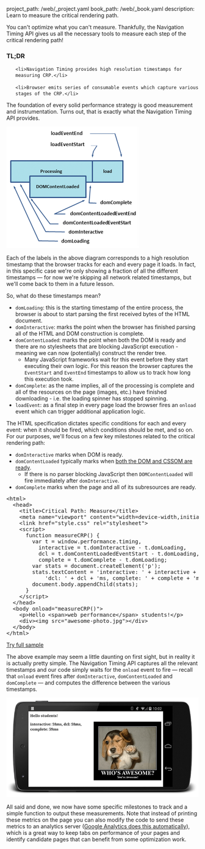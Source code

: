 project_path: /web/_project.yaml
book_path: /web/_book.yaml
description: Learn to measure the critical rendering path.

<p class="intro">
  You can't optimize what you can't measure. Thankfully, the Navigation 
  Timing API gives us all the necessary tools to measure each step of the 
  critical rendering path!
</p>
















<div class="wf-highlight-list wf-highlight-list--learning" markdown="1">
  <h3 class="wf-highlight-list__title">TL;DR</h3>

  
  <ul class="wf-highlight-list__list">
    
    <li>Navigation Timing provides high resolution timestamps for measuring CRP.</li>
    
    <li>Browser emits series of consumable events which capture various stages of the CRP.</li>
    
  </ul>
  
</div>



The foundation of every solid performance strategy is good measurement and instrumentation. Turns out, that is exactly what the Navigation Timing API provides.

<img src="images/dom-navtiming.png" class="center" alt="Navigation Timing">

Each of the labels in the above diagram corresponds to a high resolution timestamp that the browser tracks for each and every page it loads. In fact, in this specific case we're only showing a fraction of all the different timestamps &mdash; for now we're skipping all network related timestamps, but we'll come back to them in a future lesson.

So, what do these timestamps mean?

* `domLoading`: this is the starting timestamp of the entire process, the
  browser is about to start parsing the first received bytes of the HTML
  document.
* `domInteractive`: marks the point when the browser has finished parsing all
  of the HTML and DOM construction is complete.
* `domContentLoaded`: marks the point when both the DOM is ready and there are no stylesheets that are blocking JavaScript execution - meaning we can now (potentially) construct the render tree.
    * Many JavaScript frameworks wait for this event before they start executing their own logic. For this reason the browser captures the `EventStart` and `EventEnd` timestamps to allow us to track how long this execution took.
* `domComplete`: as the name implies, all of the processing is complete and
  all of the resources on the page (images, etc.) have finished downloading -
  i.e. the loading spinner has stopped spinning.
* `loadEvent`: as a final step in every page load the browser fires an
  `onload` event which can trigger additional application logic.

The HTML specification dictates specific conditions for each and every event: when it should be fired, which conditions should be met, and so on. For our purposes, we'll focus on a few key milestones related to the critical rendering path:

* `domInteractive` marks when DOM is ready.
* `domContentLoaded` typically marks when [both the DOM and CSSOM are ready](http://calendar.perfplanet.com/2012/deciphering-the-critical-rendering-path/).
    * If there is no parser blocking JavaScript then `DOMContentLoaded` will fire immediately after `domInteractive`.
* `domComplete` marks when the page and all of its subresources are ready.

<!-- Span required to prevent rest of page from being indented.
  https://github.com/google/WebFundamentals/issues/1873 -->
<span></span>


  <div dir="ltr" class="highlight-module highlight-module--code highlight-module--right">
      <div class="highlight"><pre><span class="nt">&lt;html&gt;</span>
  <span class="nt">&lt;head&gt;</span>
    <span class="nt">&lt;title&gt;</span>Critical Path: Measure<span class="nt">&lt;/title&gt;</span>
    <span class="nt">&lt;meta</span> <span class="na">name=</span><span class="s">&quot;viewport&quot;</span> <span class="na">content=</span><span class="s">&quot;width=device-width,initial-scale=1&quot;</span><span class="nt">&gt;</span>
    <span class="nt">&lt;link</span> <span class="na">href=</span><span class="s">&quot;style.css&quot;</span> <span class="na">rel=</span><span class="s">&quot;stylesheet&quot;</span><span class="nt">&gt;</span>
    <span class="nt">&lt;script&gt;</span>
      <span class="kd">function</span> <span class="nx">measureCRP</span><span class="p">()</span> <span class="p">{</span>
        <span class="kd">var</span> <span class="nx">t</span> <span class="o">=</span> <span class="nb">window</span><span class="p">.</span><span class="nx">performance</span><span class="p">.</span><span class="nx">timing</span><span class="p">,</span>
          <span class="nx">interactive</span> <span class="o">=</span> <span class="nx">t</span><span class="p">.</span><span class="nx">domInteractive</span> <span class="o">-</span> <span class="nx">t</span><span class="p">.</span><span class="nx">domLoading</span><span class="p">,</span>
          <span class="nx">dcl</span> <span class="o">=</span> <span class="nx">t</span><span class="p">.</span><span class="nx">domContentLoadedEventStart</span> <span class="o">-</span> <span class="nx">t</span><span class="p">.</span><span class="nx">domLoading</span><span class="p">,</span>
          <span class="nx">complete</span> <span class="o">=</span> <span class="nx">t</span><span class="p">.</span><span class="nx">domComplete</span> <span class="o">-</span> <span class="nx">t</span><span class="p">.</span><span class="nx">domLoading</span><span class="p">;</span>
        <span class="kd">var</span> <span class="nx">stats</span> <span class="o">=</span> <span class="nb">document</span><span class="p">.</span><span class="nx">createElement</span><span class="p">(</span><span class="s1">&#39;p&#39;</span><span class="p">);</span>
        <span class="nx">stats</span><span class="p">.</span><span class="nx">textContent</span> <span class="o">=</span> <span class="s1">&#39;interactive: &#39;</span> <span class="o">+</span> <span class="nx">interactive</span> <span class="o">+</span> <span class="s1">&#39;ms, &#39;</span> <span class="o">+</span>
            <span class="s1">&#39;dcl: &#39;</span> <span class="o">+</span> <span class="nx">dcl</span> <span class="o">+</span> <span class="s1">&#39;ms, complete: &#39;</span> <span class="o">+</span> <span class="nx">complete</span> <span class="o">+</span> <span class="s1">&#39;ms&#39;</span><span class="p">;</span>
        <span class="nb">document</span><span class="p">.</span><span class="nx">body</span><span class="p">.</span><span class="nx">appendChild</span><span class="p">(</span><span class="nx">stats</span><span class="p">);</span>
      <span class="p">}</span>
    <span class="nt">&lt;/script&gt;</span>
  <span class="nt">&lt;/head&gt;</span>
  <span class="nt">&lt;body</span> <span class="na">onload=</span><span class="s">&quot;measureCRP()&quot;</span><span class="nt">&gt;</span>
    <span class="nt">&lt;p&gt;</span>Hello <span class="nt">&lt;span&gt;</span>web performance<span class="nt">&lt;/span&gt;</span> students!<span class="nt">&lt;/p&gt;</span>
    <span class="nt">&lt;div&gt;&lt;img</span> <span class="na">src=</span><span class="s">&quot;awesome-photo.jpg&quot;</span><span class="nt">&gt;&lt;/div&gt;</span>
  <span class="nt">&lt;/body&gt;</span>
<span class="nt">&lt;/html&gt;</span>
</pre></div>
      <p>
        <a class="highlight-module__cta mdl-button mdl-js-button mdl-button--raised mdl-button--colored" href="/web/resources/samples/fundamentals/performance/critical-rendering-path/measure_crp.html">Try full sample</a>
      </p>
  </div>



The above example may seem a little daunting on first sight, but in reality it is actually pretty simple. The Navigation Timing API captures all the relevant timestamps and our code simply waits for the `onload` event to fire &mdash; recall that `onload` event fires after `domInteractive`, `domContentLoaded` and `domComplete` &mdash; and computes the difference between the various timestamps.

<img src="images/device-navtiming-small.png" class="center" alt="NavTiming demo">

All said and done, we now have some specific milestones to track and a simple function to output these measurements. Note that instead of printing these metrics on the page you can also modify the code to send these metrics to an analytics server ([Google Analytics does this automatically](https://support.google.com/analytics/answer/1205784?hl=en)), which is a great way to keep tabs on performance of your pages and identify candidate pages that can benefit from some optimization work.



